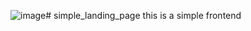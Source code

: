 ![image](https://github.com/danishsheikh1122/simple_landing_page/assets/144151435/db8aa754-5485-454d-86f5-3f97f2c65913)# simple_landing_page
this is a simple frontend 
